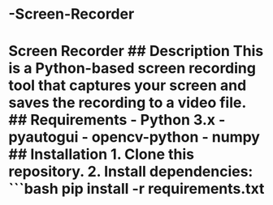 # -Screen-Recorder
# Screen Recorder  ## Description This is a Python-based screen recording tool that captures your screen and saves the recording to a video file.  ## Requirements - Python 3.x - pyautogui - opencv-python - numpy  ## Installation  1. Clone this repository. 2. Install dependencies:    ```bash    pip install -r requirements.txt
